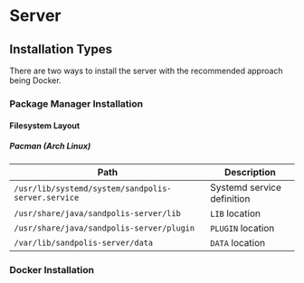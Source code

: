 # Server

## Installation Types
There are two ways to install the server with the recommended approach being Docker.

### Package Manager Installation

#### Filesystem Layout
##### Pacman (Arch Linux)
| Path                                               | Description                |
|----------------------------------------------------|----------------------------|
| `/usr/lib/systemd/system/sandpolis-server.service` | Systemd service definition |
| `/usr/share/java/sandpolis-server/lib`             | `LIB` location             |
| `/usr/share/java/sandpolis-server/plugin`          | `PLUGIN` location          |
| `/var/lib/sandpolis-server/data`                   | `DATA` location            |

### Docker Installation
